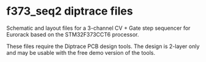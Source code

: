 # f373_seq2 diptrace files
Schematic and layout files for a 3-channel CV + Gate step sequencer for
Eurorack based on the STM32F373CCT6 processor.

These files require the Diptrace PCB design tools. The design is 2-layer only
and may be usable with the free demo version of the tools. 